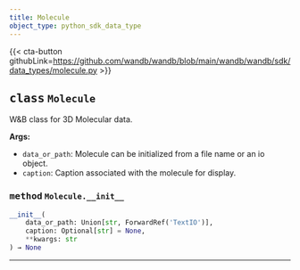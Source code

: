 ```yaml
---
title: Molecule
object_type: python_sdk_data_type
---
```


{{< cta-button githubLink=https://github.com/wandb/wandb/blob/main/wandb/wandb/sdk/data_types/molecule.py >}}




## <kbd>class</kbd> `Molecule`
W&B class for 3D Molecular data. 



**Args:**
 
 - `data_or_path`:  Molecule can be initialized from a file name or  an io object. 
 - `caption`:  Caption associated with the molecule for display. 

### <kbd>method</kbd> `Molecule.__init__`

```python
__init__(
    data_or_path: Union[str, ForwardRef('TextIO')],
    caption: Optional[str] = None,
    **kwargs: str
) → None
```








---





